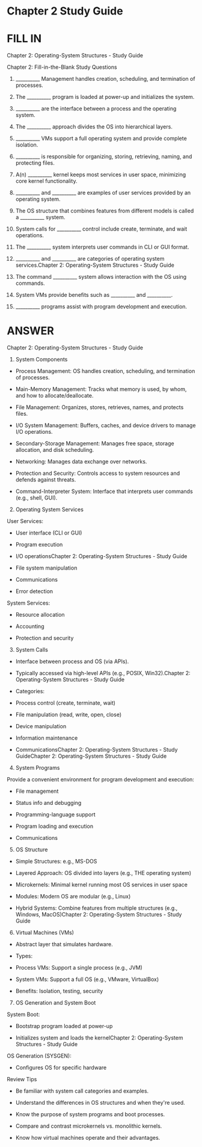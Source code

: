 # Chapter 2 Study Guide

# FILL IN
Chapter 2: Operating-System Structures - Study Guide

Chapter 2: Fill-in-the-Blank Study Questions

1. __________ Management handles creation, scheduling, and termination of processes.

2. The __________ program is loaded at power-up and initializes the system.

3. __________ are the interface between a process and the operating system.

4. The __________ approach divides the OS into hierarchical layers.

5. __________ VMs support a full operating system and provide complete isolation.

6. __________ is responsible for organizing, storing, retrieving, naming, and protecting files.

7. A(n) __________ kernel keeps most services in user space, minimizing core kernel functionality.

8. __________ and __________ are examples of user services provided by an operating system.

9. The OS structure that combines features from different models is called a __________ system.

10. System calls for __________ control include create, terminate, and wait operations.

11. The __________ system interprets user commands in CLI or GUI format.

12. __________ and __________ are categories of operating system services.Chapter 2: Operating-System Structures - Study Guide

13. The command __________ system allows interaction with the OS using commands.

14. System VMs provide benefits such as __________ and __________.

15. __________ programs assist with program development and execution.

# ANSWER



Chapter 2: Operating-System Structures - Study Guide

1. System Components

- Process Management: OS handles creation, scheduling, and termination of processes.

- Main-Memory Management: Tracks what memory is used, by whom, and how to allocate/deallocate.

- File Management: Organizes, stores, retrieves, names, and protects files.

- I/O System Management: Buffers, caches, and device drivers to manage I/O operations.

- Secondary-Storage Management: Manages free space, storage allocation, and disk scheduling.

- Networking: Manages data exchange over networks.

- Protection and Security: Controls access to system resources and defends against threats.

- Command-Interpreter System: Interface that interprets user commands (e.g., shell, GUI).

2. Operating System Services

User Services:

- User interface (CLI or GUI)

- Program execution

- I/O operationsChapter 2: Operating-System Structures - Study Guide

- File system manipulation

- Communications

- Error detection

System Services:

- Resource allocation

- Accounting

- Protection and security

3. System Calls

- Interface between process and OS (via APIs).

- Typically accessed via high-level APIs (e.g., POSIX, Win32).Chapter 2: Operating-System Structures - Study Guide

- Categories:

- Process control (create, terminate, wait)

- File manipulation (read, write, open, close)

- Device manipulation

- Information maintenance

- CommunicationsChapter 2: Operating-System Structures - Study GuideChapter 2: Operating-System Structures - Study Guide

4. System Programs

Provide a convenient environment for program development and execution:

- File management

- Status info and debugging

- Programming-language support

- Program loading and execution

- Communications

5. OS Structure

- Simple Structures: e.g., MS-DOS

- Layered Approach: OS divided into layers (e.g., THE operating system)

- Microkernels: Minimal kernel running most OS services in user space

- Modules: Modern OS are modular (e.g., Linux)

- Hybrid Systems: Combine features from multiple structures (e.g., Windows, MacOS)Chapter 2: Operating-System Structures - Study Guide

6. Virtual Machines (VMs)

- Abstract layer that simulates hardware.

- Types:

- Process VMs: Support a single process (e.g., JVM)

- System VMs: Support a full OS (e.g., VMware, VirtualBox)

- Benefits: Isolation, testing, security

7. OS Generation and System Boot

System Boot:

- Bootstrap program loaded at power-up

- Initializes system and loads the kernelChapter 2: Operating-System Structures - Study Guide

OS Generation (SYSGEN):

- Configures OS for specific hardware

Review Tips

- Be familiar with system call categories and examples.

- Understand the differences in OS structures and when they're used.

- Know the purpose of system programs and boot processes.

- Compare and contrast microkernels vs. monolithic kernels.

- Know how virtual machines operate and their advantages.
<!--stackedit_data:
eyJoaXN0b3J5IjpbNDk4OTg3MDg2LDE1MTQ0MTQ5MTNdfQ==
-->